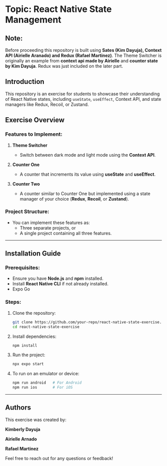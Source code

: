 # Topic: React Native State Management 

## Note:
Before proceeding this repository is built using  **Sates (Kim Dayuja), Context API (Airielle Aranado) and Redux (Rafael Martinez)**. The Theme Switcher is originally an example from **context api made by Airielle** and **counter state by Kim Dayuja**. Redux was just included on the later part. 

## Introduction
This repository is an exercise for students to showcase their understanding of React Native states, including `useState`, `useEffect`, Context API, and state managers like Redux, Recoil, or Zustand.

## Exercise Overview

### Features to Implement:
1. **Theme Switcher**  
   - Switch between dark mode and light mode using the **Context API**.

2. **Counter One**  
   - A counter that increments its value using **useState** and **useEffect**.

3. **Counter Two**  
   - A counter similar to Counter One but implemented using a state manager of your choice (**Redux**, **Recoil**, or **Zustand**).

### Project Structure:
- You can implement these features as:
  - Three separate projects, or
  - A single project containing all three features.

---

## Installation Guide

### Prerequisites:
- Ensure you have **Node.js** and **npm** installed.
- Install **React Native CLI** if not already installed.
- Expo Go

### Steps:
1. Clone the repository:
   ```bash
   git clone https://github.com/your-repo/react-native-state-exercise.git
   cd react-native-state-exercise
   ```

2. Install dependencies:
   ```bash
   npm install
   ```

3. Run the project:
   ```bash
   npx expo start
   ```

4. To run on an emulator or device:
   ```bash
   npm run android   # For Android
   npm run ios       # For iOS
   ```

---

## Authors
This exercise was created by:

**Kimberly Dayuja**

**Airielle Arnado**

**Rafael Martinez**  

Feel free to reach out for any questions or feedback!  
